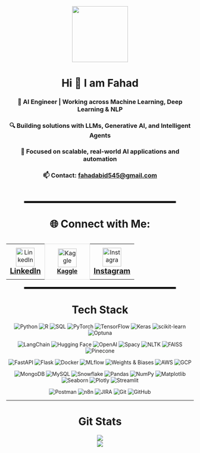 <div align="center">
  <img src="https://github.com/user-attachments/assets/1ab6f641-c757-44a2-b724-f9ac3ba1a6ed" width="150" height="150" />
</div>

<div align="center">
  <h1>Hi 👋 I am Fahad</h1>
</div>

<!-- Intro Section -->
<div align="center">

  <h3>🤖 AI Engineer | Working across Machine Learning, Deep Learning & NLP</h3>
  <h3>🔍 Building solutions with LLMs, Generative AI, and Intelligent Agents</h3>
  <h3>🚀 Focused on scalable, real-world AI applications and automation</h3>
  <h3>📫 Contact: <a href="mailto:fahadabid545@gmail.com">fahadabid545@gmail.com</a></h3>

</div>

<br/>

<!-- Social Profiles -->
<table align="center">
  <tr>

   
      
</div>
<hr style="border: 2px solid black; width: 80%; margin: 20px auto;" />
<h1 align="center">🌐 Connect with Me:</h1>


<table align="center">
  <tr>
    <td align="center" style="padding: 10px;">
      <a href="https://linkedin.com/in/m-fahad-5a7a03339" target="_blank">
        <img src="https://raw.githubusercontent.com/rahuldkjain/github-profile-readme-generator/master/src/images/icons/Social/linked-in-alt.svg" alt="LinkedIn" height="50"/>
        <br />
        <span style="font-weight: bold; font-size: 20px;">LinkedIn</span>
      </a>
  <td align="center" style="border: 1px solid #ddd; padding: 10px; width: 100px;">
      <a href="https://www.kaggle.com/fahadabid545" target="_blank">
        <img src="https://img.icons8.com/external-tal-revivo-color-tal-revivo/48/external-kaggle-an-online-community-of-data-scientists-and-machine-learners-owned-by-google-logo-color-tal-revivo.png" width="50" height="50" alt="Kaggle"/><br/>
        <strong>Kaggle</strong>
      </a>
    </td>
    </td>
    <td align="center" style="padding: 10px;">
      <a href="https://instagram.com/stop.it.fahad" target="_blank">
        <img src="https://raw.githubusercontent.com/rahuldkjain/github-profile-readme-generator/master/src/images/icons/Social/instagram.svg" alt="Instagram" height="50"/>
        <br />
        <span style="font-weight: bold; font-size: 20px;">Instagram</span>
      </a>
    </td>
  </tr>
</table>

<hr style="border: 2px solid black; width: 80%; margin: 20px auto;" />

<div align="center">
  <h1>Tech Stack</h1>
</div>

<div align="center">

![Python](https://img.shields.io/badge/Python-3670A0?style=for-the-badge&logo=python&logoColor=ffdd54)
![R](https://img.shields.io/badge/R-276DC3?style=for-the-badge&logo=r&logoColor=white)
![SQL](https://img.shields.io/badge/SQL-025E8C?style=for-the-badge&logo=sqlite&logoColor=white)
![PyTorch](https://img.shields.io/badge/PyTorch-EE4C2C?style=for-the-badge&logo=pytorch&logoColor=white)
![TensorFlow](https://img.shields.io/badge/TensorFlow-FF6F00?style=for-the-badge&logo=tensorflow&logoColor=white)
![Keras](https://img.shields.io/badge/Keras-D00000?style=for-the-badge&logo=keras&logoColor=white)
![scikit-learn](https://img.shields.io/badge/scikit--learn-F7931E?style=for-the-badge&logo=scikit-learn&logoColor=white)
![Optuna](https://img.shields.io/badge/Optuna-3E78B2?style=for-the-badge&logoColor=white)

![LangChain](https://img.shields.io/badge/LangChain-000000?style=for-the-badge&logo=chainlink&logoColor=white)
![Hugging Face](https://img.shields.io/badge/HuggingFace-FCC419?style=for-the-badge&logo=huggingface&logoColor=black)
![OpenAI](https://img.shields.io/badge/OpenAI-412991?style=for-the-badge&logo=openai&logoColor=white)
![Spacy](https://img.shields.io/badge/Spacy-09A3D5?style=for-the-badge)
![NLTK](https://img.shields.io/badge/NLTK-4B8BBE?style=for-the-badge)
![FAISS](https://img.shields.io/badge/FAISS-4A4A4A?style=for-the-badge)
![Pinecone](https://img.shields.io/badge/Pinecone-0093A4?style=for-the-badge)

![FastAPI](https://img.shields.io/badge/FastAPI-005571?style=for-the-badge&logo=fastapi)
![Flask](https://img.shields.io/badge/Flask-000000?style=for-the-badge&logo=flask&logoColor=white)
![Docker](https://img.shields.io/badge/Docker-2496ED?style=for-the-badge&logo=docker&logoColor=white)
![MLflow](https://img.shields.io/badge/MLflow-0194F3?style=for-the-badge)
![Weights & Biases](https://img.shields.io/badge/W&B-FFBE00?style=for-the-badge&logo=weightsandbiases&logoColor=black)
![AWS](https://img.shields.io/badge/AWS-232F3E?style=for-the-badge&logo=amazonaws&logoColor=white)
![GCP](https://img.shields.io/badge/GCP-4285F4?style=for-the-badge&logo=googlecloud&logoColor=white)

![MongoDB](https://img.shields.io/badge/MongoDB-4EA94B?style=for-the-badge&logo=mongodb&logoColor=white)
![MySQL](https://img.shields.io/badge/MySQL-4479A1?style=for-the-badge&logo=mysql&logoColor=white)
![Snowflake](https://img.shields.io/badge/Snowflake-56B9EB?style=for-the-badge&logo=snowflake&logoColor=white)
![Pandas](https://img.shields.io/badge/Pandas-150458?style=for-the-badge&logo=pandas&logoColor=white)
![NumPy](https://img.shields.io/badge/NumPy-013243?style=for-the-badge&logo=numpy&logoColor=white)
![Matplotlib](https://img.shields.io/badge/Matplotlib-ffffff?style=for-the-badge&logo=matplotlib&logoColor=black)
![Seaborn](https://img.shields.io/badge/Seaborn-2E8BC0?style=for-the-badge)
![Plotly](https://img.shields.io/badge/Plotly-3F4F75?style=for-the-badge&logo=plotly&logoColor=white)
![Streamlit](https://img.shields.io/badge/Streamlit-FF4B4B?style=for-the-badge&logo=streamlit&logoColor=white)

![Postman](https://img.shields.io/badge/Postman-FF6C37?style=for-the-badge&logo=postman&logoColor=white)
![n8n](https://img.shields.io/badge/n8n-1B1F23?style=for-the-badge&logo=n8n&logoColor=orange)
![JIRA](https://img.shields.io/badge/Jira-0052CC?style=for-the-badge&logo=jira&logoColor=white)
![Git](https://img.shields.io/badge/Git-F05033?style=for-the-badge&logo=git&logoColor=white)
![GitHub](https://img.shields.io/badge/GitHub-181717?style=for-the-badge&logo=github&logoColor=white)

</div>

---

<div align="center">
  <h1>Git Stats</h1>
</div>

<div align="center">

![](https://nirzak-streak-stats.vercel.app/?user=fahadabid545&theme=dark&hide_border=false)<br/>
![](https://github-readme-stats.vercel.app/api/top-langs/?username=fahadabid545&theme=dark&hide_border=false&include_all_commits=false&count_private=false&layout=compact)

</div>

